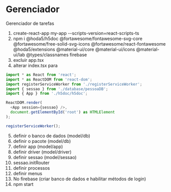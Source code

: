 # Gerenciador
Gerenciador de tarefas


1. create-react-app my-app --scripts-version=react-scripts-ts
2. npm i @hoda5/h5doc @fortawesome/fontawesome-svg-core @fortawesome/free-solid-svg-icons @fortawesome/react-fontawesome @hoda5/extensions @material-ui/core @material-ui/icons @material-ui/lab @types/classnames firebase
3. excluir app.tsx
4. alterar index.tsx para
```typescript
import * as React from 'react';
import * as ReactDOM from 'react-dom';
import registerServiceWorker from './registerServiceWorker';
import { sessao } from './database/pessoaDB';
import { App } from './h5doc/h5doc';

ReactDOM.render(
  <App session={sessao} />,
  document.getElementById('root') as HTMLElement
);

registerServiceWorker();

```
5. definir o banco de dados (model/db)
6. definir o pacote (model/db)
7. definir app (model/app)
8. definir driver (model/driver)
9. definir sessao (model/sessao)
10. sessao.initRouter
11. definir processos
12. definir menus
13. No firebase (criar banco de dados e habilitar métodos de login)
14. npm start
